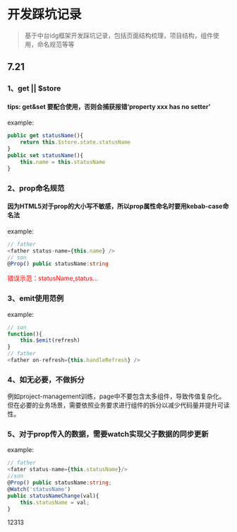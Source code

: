 # 开发踩坑记录
> 基于中台idg框架开发踩坑记录，包括页面结构梳理，项目结构，组件使用，命名规范等等
## 7.21
### 1、get || $store
#### tips:  get&set  要配合使用，否则会捕获报错‘property xxx has no setter’   
example:
```typescript
public get statusName(){
    return this.$store.state.statusName
}
public set statusName(){
    this.name = this.statusName
}
```

### 2、prop命名规范
#### 因为HTML5对于prop的大小写不敏感，所以prop属性命名时要用kebab-case命名法
example:
```typescript
// father
<father status-name={this.name} />
// son
@Prop() public statusName:string

```
<p style='color:red'>错误示范：statusName,status...</p>

### 3、emit使用范例
example:
```typescript
// son
function(){
    this.$emit(refresh)
}
// father
<father on-refresh={this.handleRefresh} />
```

### 4、如无必要，不做拆分
例如project-management训练，page中不要包含太多组件，导致传值复杂化。但在必要的业务场景，需要依照业务要求进行组件的拆分以减少代码量并提升可读性。

### 5、对于prop传入的数据，需要watch实现父子数据的同步更新
example:
```typescript
// father
<fater status-name={this.statusName}/>
//son
@Prop() public statusName:string;
@Watch('statusName')
public statusNameChange(val){
    this.statusName = val;
}
```

12313